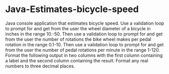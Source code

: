 # Java-Estimates-bicycle-speed

Java console application that estimates bicycle speed.  Use a validation loop to prompt for and get from the user the wheel diameter of a bicycle in inches in the range 10.-50.  Then use a validation loop to prompt for and get from the user the number of rotations the bike wheel makes per pedal rotation in the range 0.1-10.  Then use a validation loop to prompt for and get from the user the number of pedal rotations per minute in the range 1-120.  Format the following output in two columns with the first column containing a label and the second column containing the result.  Format any real numbers to three decimal places.
